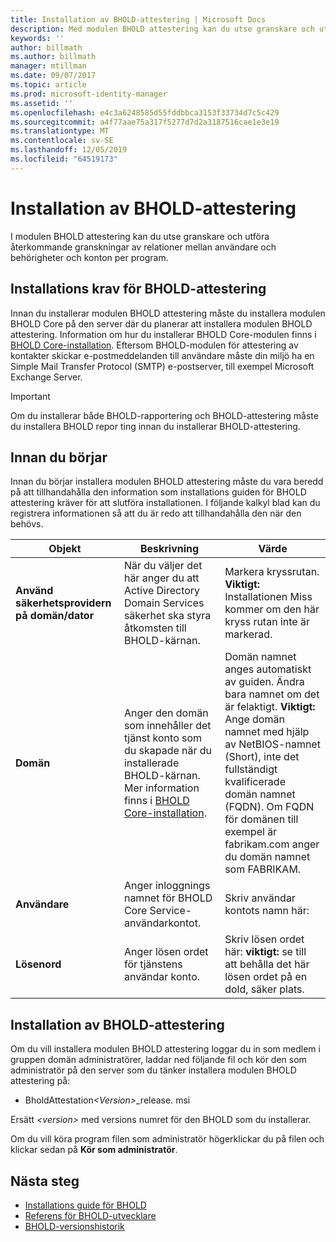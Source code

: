 ```yaml
---
title: Installation av BHOLD-attestering | Microsoft Docs
description: Med modulen BHOLD attestering kan du utse granskare och utföra granskningar
keywords: ''
author: billmath
ms.author: billmath
manager: mtillman
ms.date: 09/07/2017
ms.topic: article
ms.prod: microsoft-identity-manager
ms.assetid: ''
ms.openlocfilehash: e4c3a6248585d55fddbbca3153f33734d7c5c429
ms.sourcegitcommit: a4f77aae75a317f5277d7d2a3187516cae1e3e19
ms.translationtype: MT
ms.contentlocale: sv-SE
ms.lasthandoff: 12/05/2019
ms.locfileid: "64519173"
---
```

# <a name="bhold-attestation-installation"></a>Installation av BHOLD-attestering

I modulen BHOLD attestering kan du utse granskare och utföra återkommande granskningar av relationer mellan användare och behörigheter och konton per program.

## <a name="bhold-attestation-installation-requirements"></a>Installations krav för BHOLD-attestering

Innan du installerar modulen BHOLD attestering måste du installera modulen BHOLD Core på den server där du planerar att installera modulen BHOLD attestering. Information om hur du installerar BHOLD Core-modulen finns i [BHOLD Core-installation](https://technet.microsoft.com/library/jj134095(v=ws.10).aspx). Eftersom BHOLD-modulen för attestering av kontakter skickar e-postmeddelanden till användare måste din miljö ha en Simple Mail Transfer Protocol (SMTP) e-postserver, till exempel Microsoft Exchange Server.

> [!IMPORTANT]
> Om du installerar både BHOLD-rapportering och BHOLD-attestering måste du installera BHOLD repor ting innan du installerar BHOLD-attestering.

## <a name="before-you-begin"></a>Innan du börjar

Innan du börjar installera modulen BHOLD attestering måste du vara beredd på att tillhandahålla den information som installations guiden för BHOLD attestering kräver för att slutföra installationen. I följande kalkyl blad kan du registrera informationen så att du är redo att tillhandahålla den när den behövs.

| **Objekt**                                    | **Beskrivning**                                                                                                                                                                                                           | **Värde**                                                                                                                                                                                                                                                                                                            |
|---------------------------------------------|---------------------------------------------------------------------------------------------------------------------------------------------------------------------------------------------------------------------------|----------------------------------------------------------------------------------------------------------------------------------------------------------------------------------------------------------------------------------------------------------------------------------------------------------------------|
| **Använd säkerhetsprovidern på domän/dator** | När du väljer det här anger du att Active Directory Domain Services säkerhet ska styra åtkomsten till BHOLD-kärnan.                                                                                                                | Markera kryssrutan. **Viktigt:** Installationen Miss kommer om den här kryss rutan inte är markerad.                                                                                                                                                                                                                   |
| **Domän**                                  | Anger den domän som innehåller det tjänst konto som du skapade när du installerade BHOLD-kärnan. Mer information finns i [BHOLD Core-installation](https://technet.microsoft.com/library/jj134095(v=ws.10).aspx). | Domän namnet anges automatiskt av guiden. Ändra bara namnet om det är felaktigt. **Viktigt:** Ange domän namnet med hjälp av NetBIOS-namnet (Short), inte det fullständigt kvalificerade domän namnet (FQDN). Om FQDN för domänen till exempel är fabrikam.com anger du domän namnet som FABRIKAM. |
| **Användare**                                    | Anger inloggnings namnet för BHOLD Core Service-användarkontot.                                                                                                                                                          | Skriv användar kontots namn här:                                                                                                                                                                                                                                                                                    |
| **Lösenord**                                | Anger lösen ordet för tjänstens användar konto.                                                                                                                                                                       | Skriv lösen ordet här: **viktigt:** se till att behålla det här lösen ordet på en dold, säker plats.                                                                                                                                                                                                                  |

## <a name="bhold-attestation-installation"></a>Installation av BHOLD-attestering

Om du vill installera modulen BHOLD attestering loggar du in som medlem i gruppen domän administratörer, laddar ned följande fil och kör den som administratör på den server som du tänker installera modulen BHOLD attestering på:

- BholdAttestation<em>\<Version\></em>\_release. msi

Ersätt *\<version\>* med versions numret för den BHOLD som du installerar.

Om du vill köra program filen som administratör högerklickar du på filen och klickar sedan på **Kör som administratör**.

## <a name="next-steps"></a>Nästa steg

- [Installations guide för BHOLD](bhold-installation-guide.md)
- [Referens för BHOLD-utvecklare](../reference/mim2016-bhold-developer-reference.md)
- [BHOLD-versionshistorik](../reference/version-bhold-history.md)
